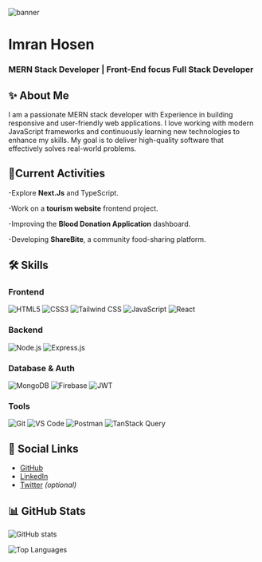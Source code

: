
![banner](https://i.ibb.co.com/60sWLqpn/Blue-Yellow-Modern-Linked-In-Banner-2.png)
<!--
**Imranfaraji/imranfaraji** is a ✨ _special_ ✨ repository because its `README.md` (this file) appears on your GitHub profile.

Here are some ideas to get you started:

- 🔭 I’m currently working on ...
- 🌱 I’m currently learning ...
- 👯 I’m looking to collaborate on ...
- 🤔 I’m looking for help with ...
- 💬 Ask me about ...
- 📫 How to reach me: ...
- 😄 Pronouns: ...
- ⚡ Fun fact: ...
-->

# Imran Hosen
### MERN Stack Developer | Front-End focus Full Stack Developer


## ✨ About Me 
I am a passionate MERN stack developer with Experience in building responsive and user-friendly web applications.
I love working with modern JavaScript frameworks and continuously learning new technologies to enhance my skills.
My goal is to deliver high-quality software that effectively solves real-world problems.



## 🔭Current Activities
-Explore **Next.Js** and TypeScript.  

-Work on a **tourism website** frontend project.  

-Improving the **Blood Donation Application** dashboard.  

-Developing **ShareBite**, a community food-sharing platform.  


## 🛠️ Skills

### Frontend
![HTML5](https://img.shields.io/badge/HTML5-E34F26?logo=html5&logoColor=white) 
![CSS3](https://img.shields.io/badge/CSS3-1572B6?logo=css3&logoColor=white) 
![Tailwind CSS](https://img.shields.io/badge/Tailwind_CSS-38B2AC?logo=tailwind-css&logoColor=white) 
![JavaScript](https://img.shields.io/badge/JavaScript-F7DF1E?logo=javascript&logoColor=black) 
![React](https://img.shields.io/badge/React-61DAFB?logo=react&logoColor=white)

### Backend
![Node.js](https://img.shields.io/badge/Node.js-339933?logo=node.js&logoColor=white) 
![Express.js](https://img.shields.io/badge/Express.js-000000?logo=express&logoColor=white)

### Database & Auth
![MongoDB](https://img.shields.io/badge/MongoDB-47A248?logo=mongodb&logoColor=white) 
![Firebase](https://img.shields.io/badge/Firebase-FFCA28?logo=firebase&logoColor=black) 
![JWT](https://img.shields.io/badge/JWT-000000?logo=json-web-tokens&logoColor=white)

### Tools
![Git](https://img.shields.io/badge/Git-F05032?logo=git&logoColor=white) 
![VS Code](https://img.shields.io/badge/VS_Code-007ACC?logo=visual-studio-code&logoColor=white) 
![Postman](https://img.shields.io/badge/Postman-FF6C37?logo=postman&logoColor=white) 
![TanStack Query](https://img.shields.io/badge/TanStack_Query-00C7B7)

## 🔗 Social Links
- [GitHub](https://github.com/imranfaraji)  
- [LinkedIn](https://linkedin.com/in/imranfaraji)  
- [Twitter](https://twitter.com/imranfaraji) *(optional)*

## 📊 GitHub Stats

![GitHub stats](https://github-readme-stats.vercel.app/api?username=imranfaraji&show_icons=true&theme=default)

![Top Languages](https://github-readme-stats.vercel.app/api/top-langs/?username=imranfaraji&layout=compact)



